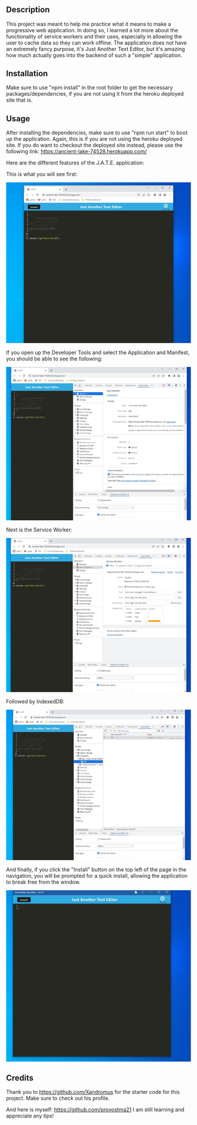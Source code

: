 # <Just-Another-Text-Editor>

## Description

This project was meant to help me practice what it means to make a progressive web application. In doing so, I learned a lot more about the functionality of service workers and their uses, especially in allowing the user to cache data so they can work offline. The application does not have an extremely fancy purpose, it's Just Another Text Editor, but it's amazing how much actually goes into the backend of such a "simple" application.

## Installation

Make sure to use "npm install" in the root folder to get the necessary packages/dependencies, if you are not using it from the heroku deployed site that is.

## Usage

After installing the dependencies, make sure to use "npm run start" to boot up the application. Again, this is if you are not using the heroku deployed site.
If you do want to checkout the deployed site instead, please use the following link: https://ancient-lake-74528.herokuapp.com/

Here are the different features of the J.A.T.E. application:

This is what you will see first:

![Main Page](Assets/Jate1.JPG)

If you open up the Developer Tools and select the Application and Manifest, you should be able to see the following:

![Manifest](Assets/Jate2.JPG)

Next is the Service Worker:

![Service Worker](Assets/Jate3.JPG)

Followed by IndexedDB:

![IndexedDB](Assets/Jate4.JPG)

And finally, if you click the "Install" button on the top left of the page in the navigation, you will be prompted for a quick install, allowing the application to break free from the window.

![Install](Assets/Jate5.JPG)

## Credits

Thank you to https://github.com/Xandromus for the starter code for this project. Make sure to check out his profile.

And here is myself: https://github.com/provostma21
I am still learning and appreciate any tips!
